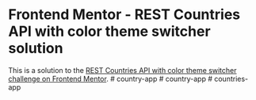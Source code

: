 # Frontend Mentor - REST Countries API with color theme switcher solution

This is a solution to the [REST Countries API with color theme switcher challenge on Frontend Mentor](https://www.frontendmentor.io/challenges/rest-countries-api-with-color-theme-switcher-5cacc469fec04111f7b848ca).
#   c o u n t r y - a p p  
 #   c o u n t r y - a p p  
 #   c o u n t r i e s - a p p  
 